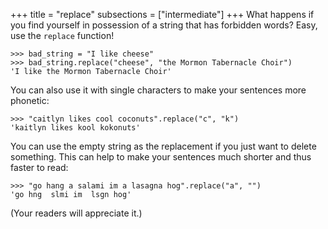 +++
title = "replace"
subsections = ["intermediate"]
+++
What happens if you find yourself in possession of a string that
has forbidden words? Easy, use the `replace` function!

	>>> bad_string = "I like cheese"
	>>> bad_string.replace("cheese", "the Mormon Tabernacle Choir")
	'I like the Mormon Tabernacle Choir'

You can also use it with single characters to make your sentences more
phonetic:

	>>> "caitlyn likes cool coconuts".replace("c", "k")
	'kaitlyn likes kool kokonuts'

You can use the empty string as the replacement if you just want to
delete something. This can help to make your sentences much shorter
and thus faster to read:

	>>> "go hang a salami im a lasagna hog".replace("a", "")
	'go hng  slmi im  lsgn hog'

(Your readers will appreciate it.)
